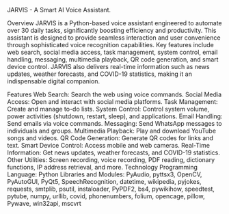 JARVIS - A Smart AI Voice Assistant.

Overview
JARVIS is a Python-based voice assistant engineered to automate over 30 daily tasks, significantly boosting efficiency and productivity. This assistant is designed to provide seamless interaction and user convenience through sophisticated voice recognition capabilities. Key features include web search, social media access, task management, system control, email handling, messaging, multimedia playback, QR code generation, and smart device control. JARVIS also delivers real-time information such as news updates, weather forecasts, and COVID-19 statistics, making it an indispensable digital companion.

Features
Web Search: Search the web using voice commands.
Social Media Access: Open and interact with social media platforms.
Task Management: Create and manage to-do lists.
System Control: Control system volume, power activities (shutdown, restart, sleep), and applications.
Email Handling: Send emails via voice commands.
Messaging: Send WhatsApp messages to individuals and groups.
Multimedia Playback: Play and download YouTube songs and videos.
QR Code Generation: Generate QR codes for links and text.
Smart Device Control: Access mobile and web cameras.
Real-Time Information: Get news updates, weather forecasts, and COVID-19 statistics.
Other Utilities: Screen recording, voice recording, PDF reading, dictionary functions, IP address retrieval, and more.
Technology
Programming Language: Python
Libraries and Modules: PyAudio, pyttsx3, OpenCV, PyAutoGUI, PyQt5, SpeechRecognition, datetime, wikipedia, pyjokes, requests, smtplib, psutil, instaloader, PyPDF2, bs4, pywikihow, speedtest, pytube, numpy, urllib, covid, phonenumbers, folium, opencage, pillow, Pywave, win32api, mscvrt
